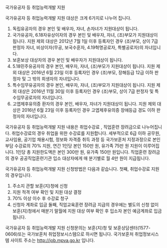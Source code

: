국가유공자 등 취업능력개발 지원


국가유공자 등 취업능력개발 지원 대상은 크게 6가지로 나누어 집니다.
1. 독립유공자의 경우 본인 및 배우자, 자녀, 손자녀가 지원대상이 됩니다.
2. 국가유공자, 6.18자유상이자의 경우 본인 및 배우자, 자녀, (조)부모가 지원대상이 됩니다. 지원 제외 대상은 2012년 7월 1일 이후 등록자인 경우 (조)부모, 상이 7급 판정자 자녀, 비상이자(무공, 보국수훈자, 4.19혁명공로자, 특별공로자)의 자녀입니다.
3. 보훈보상 대상자의 경우 본인 및 배우자가 지원대상이 됩니다.
4. 5.18민주유공자의 경우 본인, 배우자, 자녀, (조)부모가 지원대상이 됩니다. 지원 제외 대상은 2016년 6월 23일 이후 등록자인 경우 (조)부모, 장해등급 12급 이하 판정자 및 그 밖의 희생자의 자녀입니다.
5. 특수임무유공자의 경우 본인, 배우자, 자녀, (조)부모가 지원대상이 됩니다. 지원 제외 대상은 2016년 11월 30일 이후 등록자인 경우 (조)부모, 상이 7급 판정자 및 특수임무공로자의 자녀입니다.
6. 고엽제후유의증 환자의 경우 본인, 배우자, 자녀가 지원대상이 됩니다. 지원 제외 대상은 2016년 6월 23일 이후 등록자인 경우 고엽제후유의증 장애등급 경도 이하 판정자의 자녀입니다.


국가유공자 등 취업능력개발 지원 내용은 취업수강료 , 직업훈련 장려금으로 나누어집니다.
취업수강료의 경우 취업을 위한 수강료를 지원합니다. 세부적으로 6급 이하 공무원, 교사임용, 공기업 채용시험, 정보화 자격증 취득 과정 등 국가보훈처 지정과정으로 본인 부담 수강료의 70% 지원, 연간 1인당 본인 150만 원, 유가족 75만 원 지원이 이루어집니다. 1인당 총 지원한도액은 본인 300만 원, 유가족 150만 원입니다.
직업훈련 장려금의 경우 공공직업훈련기관 입소 대상자에게 매 분기별로 월 4만 원이 지급됩니다.


국가유공자 등 취업능력개발 지원 신청방법은 다음과 같습니다.
첫째, 취업수강료 지원의 경우입니다.
1. 주소지 관할 보훈(지)청에 신청
2. 지원 적격 여부 확인 및 지원 대상 결정
3. 70% 이상 이수 후 수강료 청구
4. 신청자 계좌로 입금
둘째, 직업교육훈련 장려금 지급의 경우에는 별도의 신청 없이 보훈(지)청에서 매분기 말월에 지원 대상 여부 확인 후 입소자 본인 예금계좌로 입금됩니다.


국가유공자 등 취업능력개발 지원 신청문의는 보훈(지)청 및 보훈상담센터(1577-0606)또는 국가보훈처 취업정보시스템으로 하시면 됩니다. 국가보훈처 취업정보시스템 사이트 주소는 http://job.mpva.go.kr 입니다.